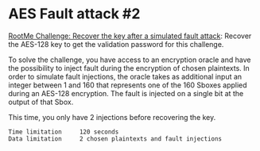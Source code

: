 # AES Fault attack #2

[RootMe Challenge: Recover the key after a simulated fault attack](https://www.root-me.org/en/Challenges/Cryptanalysis/AES-Fault-attack-2): Recover the AES-128 key to get the validation password for this challenge.

To solve the challenge, you have access to an encryption oracle and have the possibility to inject fault during the encryption of chosen plaintexts. In order to simulate fault injections, the oracle takes as additional input an integer between 1 and 160 that represents one of the 160 Sboxes applied during an AES-128 encryption. The fault is injected on a single bit at the output of that Sbox.

This time, you only have 2 injections before recovering the key.

    Time limitation 	120 seconds
    Data limitation 	2 chosen plaintexts and fault injections

